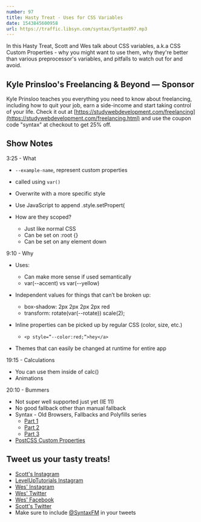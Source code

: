 ```yaml
---
number: 97
title: Hasty Treat - Uses for CSS Variables
date: 1543845600958
url: https://traffic.libsyn.com/syntax/Syntax097.mp3
---
```


In this Hasty Treat, Scott and Wes talk about CSS variables, a.k.a CSS Custom Properties - why you might want to use them, why they're better than various preprocessor's variables, and pitfalls to watch out for and avoid.


## Kyle Prinsloo's Freelancing & Beyond — Sponsor

Kyle Prinsloo teaches you everything you need to know about freelancing, including how to quit your job, earn a side-income and start taking control of your life. Check it out at [https://studywebdevelopment.com/freelancing](https://studywebdevelopment.com/freelancing.html) and use the coupon code "syntax" at checkout to get 25% off.

## Show Notes

3:25 - What

* `--example-name`, represent custom properties
* called using `var()`
* Overwrite with a more specific style
* Use JavaScript to append .style.setPropert(

* How are they scoped?
  * Just like normal CSS
  * Can be set on :root {}
  * Can be set on any element down

9:10 - Why

* Uses:
  * Can make more sense if used semantically
  * var(--accent) vs var(--yellow)

* Independent values for things that can’t be broken up:
  * box-shadow: 2px 2px 2px 2px red
  * transform: rotate(var(--rotate)) scale(2);

* Inline properties can be picked up by regular CSS (color, size, etc.)
  * `<p style=”--color:red;”>hey</a>`

* Themes that can easily be changed at runtime for entire app

19:15 - Calculations

* You can use them inside of calc()
* Animations

20:10 - Bummers

* Not super well supported just yet (IE 11)
* No good fallback other than manual fallback
* Syntax - Old Browsers, Fallbacks and Polyfills series
  * [Part 1](https://syntax.fm/show/083/hasty-treat-old-browsers-fallbacks-and-polyfills-part-1)
  * [Part 2](https://syntax.fm/show/085/hasty-treat-old-browsers-fallbacks-and-polyfills-part-2)
  * [Part 3](https://syntax.fm/show/087/hasty-treat-old-browsers-fallbacks-and-polyfills-part-3)
* [PostCSS Custom Properties](https://github.com/postcss/postcss-custom-properties)

## Tweet us your tasty treats!

* [Scott's Instagram](https://www.instagram.com/stolinski/)
* [LevelUpTutorials Instagram](https://www.instagram.com/LevelUpTutorials/)
* [Wes' Instagram](https://www.instagram.com/wesbos/)
* [Wes' Twitter](https://twitter.com/wesbos)
* [Wes' Facebook](https://www.facebook.com/wesbos.developer)
* [Scott's Twitter](https://twitter.com/stolinski)
* Make sure to include [@SyntaxFM](https://twitter.com/SyntaxFM) in your tweets
